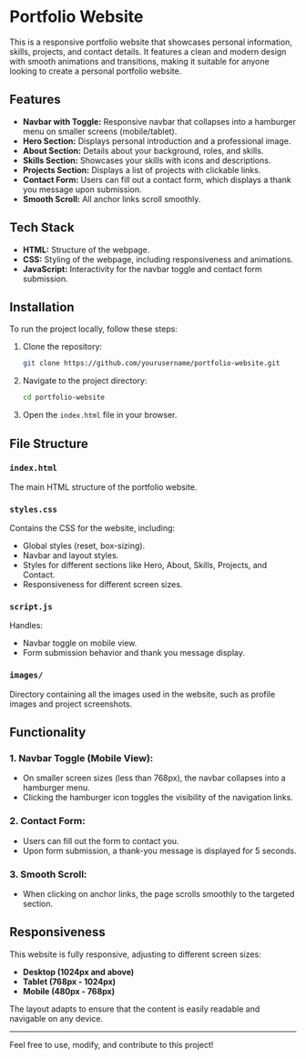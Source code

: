 # Portfolio Website

This is a responsive portfolio website that showcases personal information, skills, projects, and contact details. It features a clean and modern design with smooth animations and transitions, making it suitable for anyone looking to create a personal portfolio website.

## Features

- **Navbar with Toggle:** Responsive navbar that collapses into a hamburger menu on smaller screens (mobile/tablet).
- **Hero Section:** Displays personal introduction and a professional image.
- **About Section:** Details about your background, roles, and skills.
- **Skills Section:** Showcases your skills with icons and descriptions.
- **Projects Section:** Displays a list of projects with clickable links.
- **Contact Form:** Users can fill out a contact form, which displays a thank you message upon submission.
- **Smooth Scroll:** All anchor links scroll smoothly.

## Tech Stack

- **HTML:** Structure of the webpage.
- **CSS:** Styling of the webpage, including responsiveness and animations.
- **JavaScript:** Interactivity for the navbar toggle and contact form submission.

## Installation

To run the project locally, follow these steps:

1. Clone the repository:

    ```bash
    git clone https://github.com/yourusername/portfolio-website.git
    ```

2. Navigate to the project directory:

    ```bash
    cd portfolio-website
    ```

3. Open the `index.html` file in your browser.

## File Structure


### `index.html`
The main HTML structure of the portfolio website.

### `styles.css`
Contains the CSS for the website, including:
- Global styles (reset, box-sizing).
- Navbar and layout styles.
- Styles for different sections like Hero, About, Skills, Projects, and Contact.
- Responsiveness for different screen sizes.

### `script.js`
Handles:
- Navbar toggle on mobile view.
- Form submission behavior and thank you message display.

### `images/`
Directory containing all the images used in the website, such as profile images and project screenshots.

## Functionality

### 1. **Navbar Toggle (Mobile View)**:
   - On smaller screen sizes (less than 768px), the navbar collapses into a hamburger menu.
   - Clicking the hamburger icon toggles the visibility of the navigation links.

### 2. **Contact Form**:
   - Users can fill out the form to contact you.
   - Upon form submission, a thank-you message is displayed for 5 seconds.

### 3. **Smooth Scroll**:
   - When clicking on anchor links, the page scrolls smoothly to the targeted section.

## Responsiveness

This website is fully responsive, adjusting to different screen sizes:

- **Desktop (1024px and above)**
- **Tablet (768px - 1024px)**
- **Mobile (480px - 768px)**

The layout adapts to ensure that the content is easily readable and navigable on any device.

---

Feel free to use, modify, and contribute to this project!
